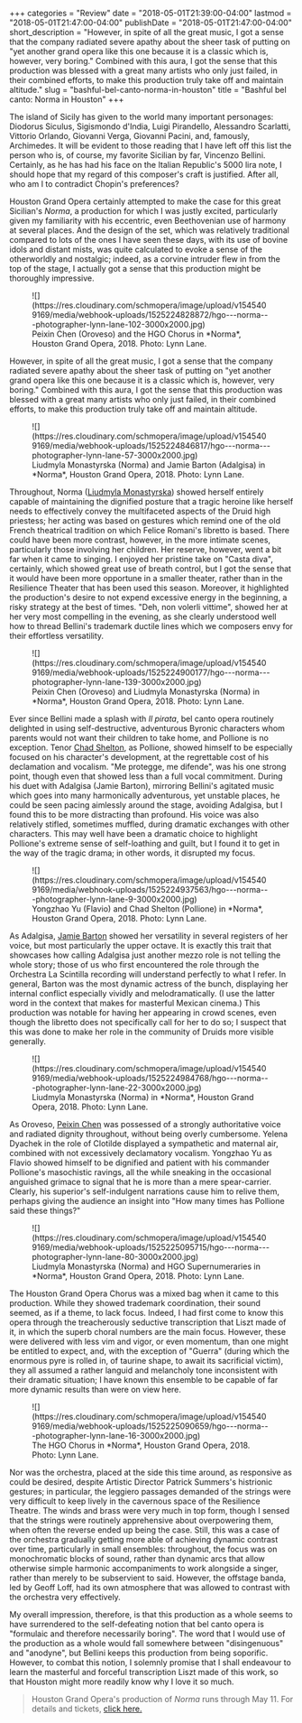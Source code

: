 +++
categories = "Review"
date = "2018-05-01T21:39:00-04:00"
lastmod = "2018-05-01T21:47:00-04:00"
publishDate = "2018-05-01T21:47:00-04:00"
short_description = "However, in spite of all the great music, I got a sense that the company radiated severe apathy about the sheer task of putting on &quot;yet another grand opera like this one because it is a classic which is, however, very boring.&quot; Combined with this aura, I got the sense that this production was blessed with a great many artists who only just failed, in their combined efforts, to make this production truly take off and maintain altitude."
slug = "bashful-bel-canto-norma-in-houston"
title = "Bashful bel canto: Norma in Houston"
+++

The island of Sicily has given to the world many important personages: Diodorus Siculus, Sigismondo d'India, Luigi Pirandello, Alessandro Scarlatti, Vittorio Orlando, Giovanni Verga, Giovanni Pacini, and, famously, Archimedes. It will be evident to those reading that I have left off this list the person who is, of course, my favorite Sicilian by far, Vincenzo Bellini. Certainly, as he has had his face on the Italian Republic's 5000 lira note, I should hope that my regard of this composer's craft is justified. After all, who am I to contradict Chopin's preferences?

Houston Grand Opera certainly attempted to make the case for this great Sicilian's *Norma*, a production for which I was justly excited, particularly given my familiarity with his eccentric, even Beethovenian use of harmony at several places. And the design of the set, which was relatively traditional compared to lots of the ones I have seen these days, with its use of bovine idols and distant mists, was quite calculated to evoke a sense of the otherworldly and nostalgic; indeed, as a corvine intruder flew in from the top of the stage, I actually got a sense that this production might be thoroughly impressive. 

<figure data-type="image">
![](https://res.cloudinary.com/schmopera/image/upload/v1545409169/media/webhook-uploads/1525224828872/hgo---norma---photographer-lynn-lane-102-3000x2000.jpg)
<figcaption>Peixin Chen (Oroveso) and the HGO Chorus in *Norma*, Houston Grand Opera, 2018. Photo: Lynn Lane.</figcaption>
</figure>

However, in spite of all the great music, I got a sense that the company radiated severe apathy about the sheer task of putting on "yet another grand opera like this one because it is a classic which is, however, very boring." Combined with this aura, I got the sense that this production was blessed with a great many artists who only just failed, in their combined efforts, to make this production truly take off and maintain altitude.

<figure data-type="image">
![](https://res.cloudinary.com/schmopera/image/upload/v1545409169/media/webhook-uploads/1525224846817/hgo---norma---photographer-lynn-lane-57-3000x2000.jpg)
<figcaption>Liudmyla Monastyrska (Norma) and Jamie Barton (Adalgisa) in *Norma*, Houston Grand Opera, 2018. Photo: Lynn Lane.</figcaption>
</figure>

Throughout, Norma ([Liudmyla Monastyrska](/scene/people/liudmyla-monastyrska/)) showed herself entirely capable of maintaining the dignified posture that a tragic heroine like herself needs to effectively convey the multifaceted aspects of the Druid high priestess; her acting was based on gestures which remind one of the old French theatrical tradition on which Felice Romani's libretto is based. There could have been more contrast, however, in the more intimate scenes, particularly those involving her children. Her reserve, however, went a bit far when it came to singing. I enjoyed her pristine take on "Casta diva", certainly, which showed great use of breath control, but I got the sense that it would have been more opportune in a smaller theater, rather than in the Resilience Theater that has been used this season. Moreover, it highlighted the production's desire to not expend excessive energy in the beginning, a risky strategy at the best of times. "Deh, non volerli vittime", showed her at her very most compelling in the evening, as she clearly understood well how to thread Bellini's trademark ductile lines which we composers envy for their effortless versatility.

<figure data-type="image">
![](https://res.cloudinary.com/schmopera/image/upload/v1545409169/media/webhook-uploads/1525224900177/hgo---norma---photographer-lynn-lane-139-3000x2000.jpg)
<figcaption>Peixin Chen (Oroveso) and Liudmyla Monastyrska (Norma) in *Norma*, Houston Grand Opera, 2018. Photo: Lynn Lane.</figcaption>
</figure>

Ever since Bellini made a splash with *Il pirata*, bel canto opera routinely delighted in using self-destructive, adventurous Byronic characters whom parents would not want their children to take home, and Pollione is no exception. Tenor [Chad Shelton](/scene/people/chad-shelton/), as Pollione, showed himself to be especially focused on his character's development, at the regrettable cost of his declamation and vocalism. "Me protegge, me difende", was his one strong point, though even that showed less than a full vocal commitment. During his duet with Adalgisa (Jamie Barton), mirroring Bellini's agitated music which goes into many harmonically adventurous, yet unstable places, he could be seen pacing aimlessly around the stage, avoiding Adalgisa, but I found this to be more distracting than profound. His voice was also relatively stifled, sometimes muffled, during dramatic exchanges with other characters. This may well have been a dramatic choice to highlight Pollione's extreme sense of self-loathing and guilt, but I found it to get in the way of the tragic drama; in other words, it disrupted my focus.

<figure data-type="image">
![](https://res.cloudinary.com/schmopera/image/upload/v1545409169/media/webhook-uploads/1525224937563/hgo---norma---photographer-lynn-lane-9-3000x2000.jpg)
<figcaption>Yongzhao Yu (Flavio) and Chad Shelton (Pollione) in *Norma*, Houston Grand Opera, 2018. Photo: Lynn Lane.</figcaption>
</figure>

As Adalgisa, [Jamie Barton](/scene/people/jamie-barton/) showed her versatility in several registers of her voice, but most particularly the upper octave. It is exactly this trait that showcases how calling Adalgisa just another mezzo role is not telling the whole story; those of us who first encountered the role through the Orchestra La Scintilla recording will understand perfectly to what I refer. In general, Barton was the most dynamic actress of the bunch, displaying her internal conflict especially vividly and melodramatically. (I use the latter word in the context that makes for masterful Mexican cinema.) This production was notable for having her appearing in crowd scenes, even though the libretto does not specifically call for her to do so; I suspect that this was done to make her role in the community of Druids more visible generally. 

<figure data-type="image">
![](https://res.cloudinary.com/schmopera/image/upload/v1545409169/media/webhook-uploads/1525224984768/hgo---norma---photographer-lynn-lane-22-3000x2000.jpg)
<figcaption>Liudmyla Monastyrska (Norma) in *Norma*, Houston Grand Opera, 2018. Photo: Lynn Lane.</figcaption>
</figure>

As Oroveso, [Peixin Chen](/scene/people/peixin-chen/) was possessed of a strongly authoritative voice and radiated dignity throughout, without being overly cumbersome. Yelena Dyachek in the role of Clotilde displayed a sympathetic and maternal air, combined with not excessively declamatory vocalism. Yongzhao Yu as Flavio showed himself to be dignified and patient with his commander Pollione's masochistic ravings, all the while sneaking in the occasional anguished grimace to signal that he is more than a mere spear-carrier. Clearly, his superior's self-indulgent narrations cause him to relive them, perhaps giving the audience an insight into "How many times has Pollione said these things?"

<figure data-type="image">
![](https://res.cloudinary.com/schmopera/image/upload/v1545409169/media/webhook-uploads/1525225095715/hgo---norma---photographer-lynn-lane-80-3000x2000.jpg)
<figcaption>Liudmyla Monastyrska (Norma) and HGO Supernumeraries in *Norma*, Houston Grand Opera, 2018. Photo: Lynn Lane.</figcaption>
</figure>

The Houston Grand Opera Chorus was a mixed bag when it came to this production. While they showed trademark coordination, their sound seemed, as if a theme, to lack focus. Indeed, I had first come to know this opera through the treacherously seductive transcription that Liszt made of it, in which the superb choral numbers are the main focus. However, these were delivered with less vim and vigor, or even momentum, than one might be entitled to expect, and, with the exception of "Guerra" (during which the enormous pyre is rolled in, of taurine shape, to await its sacrificial victim), they all assumed a rather languid and melancholy tone inconsistent with their dramatic situation; I have known this ensemble to be capable of far more dynamic results than were on view here.

<figure data-type="image">
![](https://res.cloudinary.com/schmopera/image/upload/v1545409169/media/webhook-uploads/1525225090659/hgo---norma---photographer-lynn-lane-16-3000x2000.jpg)
<figcaption>The HGO Chorus in *Norma*, Houston Grand Opera, 2018. Photo: Lynn Lane.</figcaption>
</figure>

Nor was the orchestra, placed at the side this time around, as responsive as could be desired, despite Artistic Director Patrick Summers's histrionic gestures; in particular, the leggiero passages demanded of the strings were very difficult to keep lively in the cavernous space of the Resilience Theatre. The winds and brass were very much in top form, though I sensed that the strings were routinely apprehensive about overpowering them, when often the reverse ended up being the case. Still, this was a case of the orchestra gradually getting more able of achieving dynamic contrast over time, particularly in small ensembles: throughout, the focus was on monochromatic blocks of sound, rather than dynamic arcs that allow otherwise simple harmonic accompaniments to work alongside a singer, rather than merely to be subservient to said. However, the offstage banda, led by Geoff Loff, had its own atmosphere that was allowed to contrast with the orchestra very effectively. 

My overall impression, therefore, is that this production as a whole seems to have surrendered to the self-defeating notion that bel canto opera is "formulaic and therefore necessarily boring". The word that I would use of the production as a whole would fall somewhere between "disingenuous" and "anodyne", but Bellini keeps this production from being soporific. However, to combat this notion, I solemnly promise that I shall endeavour to learn the masterful and forceful transcription Liszt made of this work, so that Houston might more readily know why I love it so much.

>Houston Grand Opera's production of *Norma* runs through May 11. For details and tickets, [click here.](https://www.houstongrandopera.org/norma)
